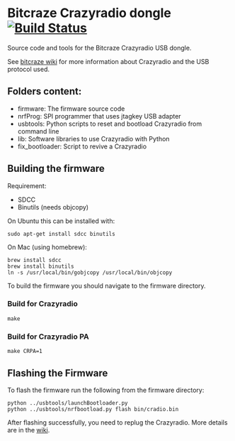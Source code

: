 # Bitcraze Crazyradio dongle [![Build Status](https://travis-ci.org/bitcraze/crazyradio-firmware.svg)](https://travis-ci.org/bitcraze/crazyradio-firmware)

Source code and tools for the Bitcraze Crazyradio USB dongle.

See [bitcraze wiki](http://wiki.bitcraze.se/projects:crazyradio:index) for more information about
Crazyradio and the USB protocol used.

## Folders content:
- firmware: The firmware source code
- nrfProg:  SPI programmer that uses jtagkey USB adapter
- usbtools: Python scripts to reset and bootload Crazyradio from command line
- lib: Software libraries to use Crazyradio with Python
- fix_bootloader: Script to revive a Crazyradio

## Building the firmware
Requirement:
  - SDCC
  - Binutils (needs objcopy)

On Ubuntu this can be installed with:
```
sudo apt-get install sdcc binutils
```

On Mac (using homebrew):
```
brew install sdcc
brew install binutils
ln -s /usr/local/bin/gobjcopy /usr/local/bin/objcopy
```

To build the firmware you should navigate to the firmware directory.

### Build for Crazyradio
```
make
```
### Build for Crazyradio PA
```
make CRPA=1
```

## Flashing the Firmware

To flash the firmware run the following from the firmware directory:

```
python ../usbtools/launchBootloader.py
python ../usbtools/nrfbootload.py flash bin/cradio.bin
```

After flashing successfully, you need to replug the Crazyradio.
More details are in the [wiki](https://wiki.bitcraze.io/projects:crazyradio:programming).
